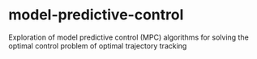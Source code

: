 # model-predictive-control
Exploration of model predictive control (MPC) algorithms for solving the optimal control problem of optimal trajectory tracking
